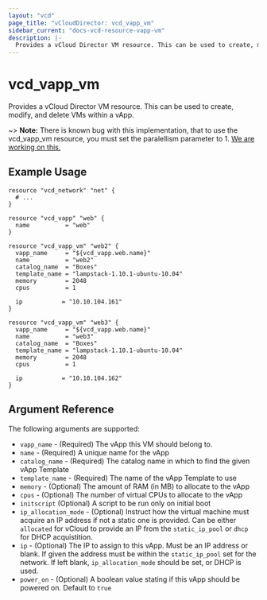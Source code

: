 ```yaml
---
layout: "vcd"
page_title: "vCloudDirector: vcd_vapp_vm"
sidebar_current: "docs-vcd-resource-vapp-vm"
description: |-
  Provides a vCloud Director VM resource. This can be used to create, modify, and delete VMs within a vApp.
---
```


# vcd\_vapp\_vm

Provides a vCloud Director VM resource. This can be used to create,
modify, and delete VMs within a vApp.

~> **Note:** There is known bug with this implementation, that to use the vcd_vapp_vm resource, you must set the paralellism parameter to 1. [We are working on this.](https://github.com/terraform-providers/terraform-provider-vcd/issues/27)


## Example Usage

```hcl
resource "vcd_network" "net" {
  # ...
}

resource "vcd_vapp" "web" {
  name          = "web"
}

resource "vcd_vapp_vm" "web2" {
  vapp_name     = "${vcd_vapp.web.name}"
  name          = "web2"
  catalog_name  = "Boxes"
  template_name = "lampstack-1.10.1-ubuntu-10.04"
  memory        = 2048
  cpus          = 1

  ip           = "10.10.104.161"
}

resource "vcd_vapp_vm" "web3" {
  vapp_name     = "${vcd_vapp.web.name}"
  name          = "web3"
  catalog_name  = "Boxes"
  template_name = "lampstack-1.10.1-ubuntu-10.04"
  memory        = 2048
  cpus          = 1

  ip           = "10.10.104.162"
}
```

## Argument Reference

The following arguments are supported:

* `vapp_name` - (Required) The vApp this VM should belong to.
* `name` - (Required) A unique name for the vApp
* `catalog_name` - (Required) The catalog name in which to find the given vApp Template
* `template_name` - (Required) The name of the vApp Template to use
* `memory` - (Optional) The amount of RAM (in MB) to allocate to the vApp
* `cpus` - (Optional) The number of virtual CPUs to allocate to the vApp
* `initscript` (Optional) A script to be run only on initial boot
* `ip_allocation_mode` - (Optional) Instruct how the virtual machine must acquire an IP address if not a static one is provided. Can be either `allocated` for vCloud to provide an IP from the `static_ip_pool` or `dhcp` for DHCP acquistition.
* `ip` - (Optional) The IP to assign to this vApp. Must be an IP address or blank. If given the address must be within the
  `static_ip_pool` set for the network. If left blank, `ip_allocation_mode` should be set, or DHCP is used.
* `power_on` - (Optional) A boolean value stating if this vApp should be powered on. Default to `true`
